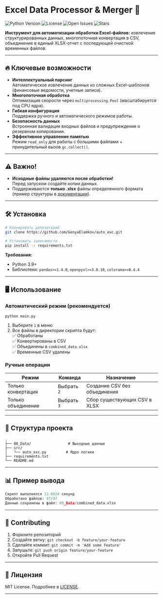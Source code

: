 # Excel Data Processor & Merger 🚀

![Python Version](https://img.shields.io/badge/Python-3.9%2B-blue)
![License](https://img.shields.io/badge/License-MIT-green)
![Open Issues](https://img.shields.io/github/issues/GenyaElamkov/auto_exc.git)
![Stars](https://img.shields.io/github/stars/GenyaElamkov/auto_exc.git)

**Инструмент для автоматизации обработки Excel-файлов:** извлечение структурированных данных, многопоточная конвертация в CSV, объединение в единый XLSX-отчет с последующей очисткой временных файлов.

---

## 🔥 Ключевые возможности
- **Интеллектуальный парсинг**  
  Автоматическое извлечение данных из сложных Excel-шаблонов (финансовые ведомости, учетные записи).
- **Многопоточная обработка**  
  Оптимизация скорости через `multiprocessing.Pool` (масштабируется под CPU ядра).
- **Гибкая конфигурация**  
  Поддержка ручного и автоматического режимов работы.
- **Безопасность данных**  
  Встроенная валидация входных файлов и предупреждение о резервном копировании.
- **Эффективное управление памятью**  
  Режим `read_only` для работы с большими файлами + принудительный вызов `gc.collect()`.

---

## ⚠️ Важно!
- **Исходные файлы удаляются после обработки!**  
  Перед запуском создайте копии данных.
- Поддерживаются **только .xlsx** файлы определенного формата (пример структуры в [документации](ссылка)).

---

## 🛠 Установка
```bash
# Клонировать репозиторий
git clone https://github.com/GenyaElamkov/auto_exc.git

# Установить зависимости
pip install -r requirements.txt
```

**Требования:**
- Python 3.9+
- Библиотеки: `pandas>=1.4.0`, `openpyxl>=3.0.10`, `colorama>=0.4.4`

---

## 🖥 Использование

### Автоматический режим (рекомендуется)
```bash
python main.py
```
1. Выберите `1` в меню  
2. Все файлы в директории скрипта будут:  
   ✅ Обработаны  
   ✅ Конвертированы в CSV  
   ✅ Объединены в `combined_data.xlsx`  
   ✅ Временные CSV удалены  

### Ручные операции
| Режим | Команда | Назначение |
|-------|---------|------------|
| Только конвертация | Выбрать `2` | Создание CSV без объединения |
| Только объединение | Выбрать `3` | Сбор существующих CSV в XLSX |

---

## 📂 Структура проекта
```
.
├── 00_Data/                 # Выходные данные
├── src/
│   └── auto_exc.py         # Ядро логики
├── requirements.txt
└── README.md
```

---

## 📊 Пример вывода
```python
Скрипт выполнялся 12.8924 секунд
Обработано файлов: 47/47
Данные сохранены в файл: 00_Data/combined_data.xlsx
```

---

## 🤝 Contributing
1. Форкните репозиторий
2. Создайте ветку: `git checkout -b feature/your-feature`
3. Сделайте коммит: `git commit -m 'Add some feature'`
4. Запушьте: `git push origin feature/your-feature`
5. Откройте Pull Request

---

## 📜 Лицензия  
MIT License. Подробнее в [LICENSE](LICENSE).

---